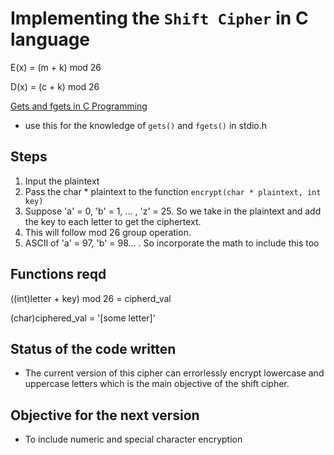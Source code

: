 # Implementing the `Shift Cipher` in C language

E(x) =  (m + k) mod 26

D(x) =  (c + k) mod 26

[Gets and fgets in C Programming](https://www.digitalocean.com/community/tutorials/fgets-and-gets-in-c-programming)

- use this for the knowledge of `gets()` and `fgets()`  in stdio.h

## Steps

1. Input the plaintext
2. Pass the char * plaintext to the function `encrypt(char * plaintext, int key)`
3. Suppose 'a' = 0, 'b' = 1, ... , 'z' = 25. So we take in the plaintext and add the key to each letter to get the ciphertext.
4. This will follow mod 26 group operation.
5. ASCII of 'a' = 97, 'b' = 98... . So incorporate the math to include this too

## Functions reqd

((int)letter + key) mod 26 = cipherd_val

(char)ciphered_val = '[some letter]'


## Status of the code written

- The current version of this cipher can errorlessly encrypt lowercase and uppercase letters which is the main objective of the shift cipher.

## Objective for the next version

- To include numeric and special character encryption
